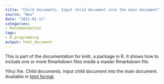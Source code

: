 ```yaml
---
title: "Child documents. Input child document into the main document"
source: "New"
date: "2021-01-11"
categories:
- Recommendation
tags:
- R programming
output: html_document
---
```


This is part of the documentation for knitr, a package in R. It shows how to include one or more Rmarkdown files inside a master Rmarkdown file.

<!--more-->

Yihui Xie. Child documents. Input child document into the main document. Available in [html format](https://yihui.org/knitr/demo/child/).